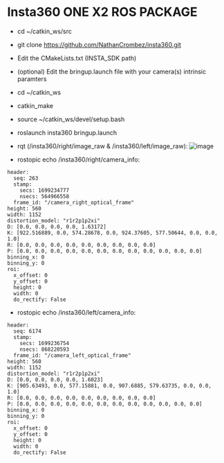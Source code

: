 # Insta360 ONE X2 ROS PACKAGE

- cd ~/catkin_ws/src
- git clone https://github.com/NathanCrombez/insta360.git
- Edit the CMakeLists.txt (INSTA_SDK path)
- (optional) Edit the bringup.launch file with your camera(s) intrinsic paramters
- cd ~/catkin_ws
- catkin_make
- source ~/catkin_ws/devel/setup.bash
- roslaunch insta360 bringup.launch


- rqt (/insta360/right/image_raw & /insta360/left/image_raw):
![image](https://github.com/NathanCrombez/insta360/assets/25529025/a29441e9-a188-47bd-b7bd-a9b7be9a39b9)


- rostopic echo /insta360/right/camera_info:
```
header: 
  seq: 263
  stamp: 
    secs: 1699234777
    nsecs: 564966558
  frame_id: "/camera_right_optical_frame"
height: 560
width: 1152
distortion_model: "r1r2p1p2xi"
D: [0.0, 0.0, 0.0, 0.0, 1.63172]
K: [922.516889, 0.0, 574.28678, 0.0, 924.37605, 577.50644, 0.0, 0.0, 1.0]
R: [0.0, 0.0, 0.0, 0.0, 0.0, 0.0, 0.0, 0.0, 0.0]
P: [0.0, 0.0, 0.0, 0.0, 0.0, 0.0, 0.0, 0.0, 0.0, 0.0, 0.0, 0.0]
binning_x: 0
binning_y: 0
roi: 
  x_offset: 0
  y_offset: 0
  height: 0
  width: 0
  do_rectify: False
```

- rostopic echo /insta360/left/camera_info:
```
header: 
  seq: 6174
  stamp: 
    secs: 1699236754
    nsecs: 868220593
  frame_id: "/camera_left_optical_frame"
height: 560
width: 1152
distortion_model: "r1r2p1p2xi"
D: [0.0, 0.0, 0.0, 0.0, 1.6023]
K: [905.63493, 0.0, 577.15881, 0.0, 907.6885, 579.63735, 0.0, 0.0, 1.0]
R: [0.0, 0.0, 0.0, 0.0, 0.0, 0.0, 0.0, 0.0, 0.0]
P: [0.0, 0.0, 0.0, 0.0, 0.0, 0.0, 0.0, 0.0, 0.0, 0.0, 0.0, 0.0]
binning_x: 0
binning_y: 0
roi: 
  x_offset: 0
  y_offset: 0
  height: 0
  width: 0
  do_rectify: False
```

